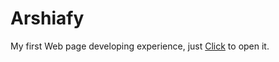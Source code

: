 ﻿# Arshiafy
My first Web page developing experience, just [Click](https://arshiajavadi.github.io/Website-1/) to open it.
